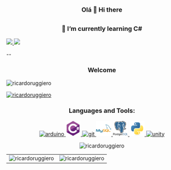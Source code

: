 # <h3 align="center">Olá 👋 Hi there</h3>

## <h3 align="center">🌱 I’m currently learning C#</h3>

<p align="left">
  <a href="https://github.com/ricardoruggiero/github-readme-stats">
    <img src="https://github-readme-stats.vercel.app/api/top-langs/?username=ricardoruggiero&layout=pie" />
  </a>
  <img src="https://github-readme-stats.vercel.app/api?username=ricardoruggiero&show_icons=true&theme=synthwave&hide_rank=true" />
</p>
--
<h3 align="center">Welcome</h3>

<p align="left"> <img src="https://komarev.com/ghpvc/?username=ricardoruggiero&label=Profile%20views&color=0e75b6&style=plastic" alt="ricardoruggiero" /> </p>

<p align="left"> <a href="https://github.com/ryo-ma/github-profile-trophy"><img src="https://github-profile-trophy.vercel.app/?username=ricardoruggiero" alt="ricardoruggiero" /></a> </p>

<p align="left">
</p>

<h3 align="center">Languages and Tools:</h3>
<p align="center"> <a href="https://www.arduino.cc/" target="_blank" rel="noreferrer"> <img src="https://cdn.worldvectorlogo.com/logos/arduino-1.svg" alt="arduino" width="40" height="40"/> </a> <a href="https://www.w3schools.com/cs/" target="_blank" rel="noreferrer"> <img src="https://raw.githubusercontent.com/devicons/devicon/master/icons/csharp/csharp-original.svg" alt="csharp" width="40" height="40"/> </a> <a href="https://git-scm.com/" target="_blank" rel="noreferrer"> <img src="https://www.vectorlogo.zone/logos/git-scm/git-scm-icon.svg" alt="git" width="40" height="40"/> </a> <a href="https://www.mysql.com/" target="_blank" rel="noreferrer"> <img src="https://raw.githubusercontent.com/devicons/devicon/master/icons/mysql/mysql-original-wordmark.svg" alt="mysql" width="40" height="40"/> </a> <a href="https://www.postgresql.org" target="_blank" rel="noreferrer"> <img src="https://raw.githubusercontent.com/devicons/devicon/master/icons/postgresql/postgresql-original-wordmark.svg" alt="postgresql" width="40" height="40"/> </a> <a href="https://www.python.org" target="_blank" rel="noreferrer"> <img src="https://raw.githubusercontent.com/devicons/devicon/master/icons/python/python-original.svg" alt="python" width="40" height="40"/> </a> <a href="https://unity.com/" target="_blank" rel="noreferrer"> <img src="https://www.vectorlogo.zone/logos/unity3d/unity3d-icon.svg" alt="unity" width="40" height="40"/> </a> </p>

<p align="center">
  <img src="https://github-readme-stats.vercel.app/api/top-langs?username=ricardoruggiero&show_icons=true&theme=synthwave&locale=en&layout=compact" alt="ricardoruggiero" />
</p>

<table align="center">
  <tr>
    <td valign="top"><img src="https://github-readme-stats.vercel.app/api?username=ricardoruggiero&show_icons=true&theme=dracula&title_color=ecbbbb&text_color=519e7a&bg_color=510193&locale=en" alt="ricardoruggiero" /></td>
    <td valign="top"><img src="https://github-readme-streak-stats.herokuapp.com/?user=ricardoruggiero&theme=dark" alt="ricardoruggiero" /></td>
  </tr>
</table>
